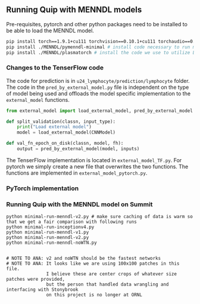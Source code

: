 ## Running Quip with MENNDL models

Pre-requisites, pytorch and other python packages need to be installed to be able to load the MENNDL model.

```bash
pip install torch==1.9.1+cu111 torchvision==0.10.1+cu111 torchaudio==0.9.1 -f https://download.pytorch.org/whl/torch_stable.html
pip install ./MENNDL/pymenndl-minimal # install code necessary to run menndl created networks
pip install ./MENNDL/plasmatorch # install the code we use to utilize LMDB. NOTE TO ANA: we were storing the data in LMDB, not using JPEG files.
```

### Changes to the TenserFlow code

The code for prediction is in `u24_lymphocyte/prediction/lymphocyte` folder. 
The code in the `pred_by_external_model.py` file is independent on the type of model being used and offloads the model specific implementation to the `external_model` functions.

```python
from external_model import load_external_model, pred_by_external_model

def split_validation(classn, input_type):
    print("Load external model")
    model = load_external_model(CNNModel)

def val_fn_epoch_on_disk(classn, model, fh):
    output = pred_by_external_model(model, inputs)
```

The TenserFlow implementation is located in `external_model_TF.py`. For pytorch we simply create a new file that overwrites the two functions. The functions are implemented in `external_model_pytorch.py`.

### PyTorch implementation

### Running Quip with the MENNDL model on Summit

```
python minimal-run-menndl-v2.py # make sure caching of data is warm so that we get a fair comparison with following runs
python minimal-run-inceptionv4.py
python minimal-run-menndl-v1.py
python minimal-run-menndl-v2.py
python minimal-run-menndl-noWTN.py


# NOTE TO ANA: v2 and noWTN should be the fastest networks
# NOTE TO ANA: It looks like we are using 100x100 patches in this file.
               I believe these are center crops of whatever size patches were provided,
               but the person that handled data wrangling and interfacing with Stonybrook
               on this project is no longer at ORNL
```
